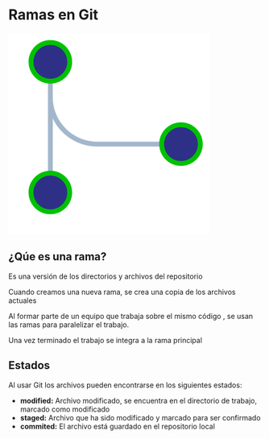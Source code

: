 # Ramas en Git

![git-ramas](./images/git-ramas.png)
## ¿Qúe es una rama?

Es una versión de los directorios y archivos del repositorio

Cuando creamos una nueva rama, se crea una copia de los archivos actuales

Al formar parte de un equipo que trabaja sobre el mismo código , se usan las ramas para paralelizar el trabajo.

Una vez terminado el trabajo se integra a la rama principal

## Estados

Al usar Git los archivos pueden encontrarse en los siguientes estados:
* **modified:** Archivo modificado, se encuentra en el directorio de trabajo, marcado como modificado
* **staged:** Archivo que ha sido modificado y marcado para ser confirmado
* **commited:** El archivo está guardado en el repositorio local